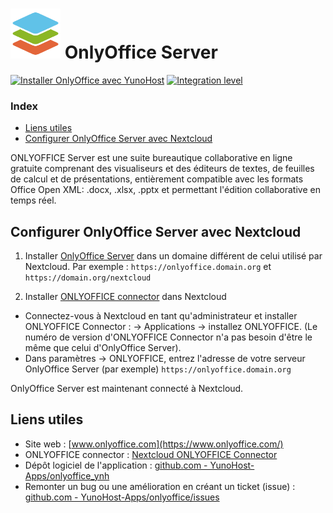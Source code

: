 # <img src="/images/OnlyOffice_logo.png" height="80px" alt=" Logo OnlyOffice"> OnlyOffice Server

[![Installer OnlyOffice avec YunoHost](https://install-app.yunohost.org/install-with-yunohost.png)](https://install-app.yunohost.org/?app=onlyoffice) [![Integration level](https://dash.yunohost.org/integration/onlyoffice.svg)](https://dash.yunohost.org/appci/app/onlyoffice)

### Index

- [Liens utiles](#liens-utiles)
- [Configurer OnlyOffice Server avec Nextcloud](#with-nextcloud)  

ONLYOFFICE Server est une suite bureautique collaborative en ligne gratuite comprenant des visualiseurs et des éditeurs de textes, de feuilles de calcul et de présentations, entièrement compatible avec les formats Office Open XML: .docx, .xlsx, .pptx et permettant l'édition collaborative en temps réel.

## Configurer OnlyOffice Server avec Nextcloud <a name="with-nextcloud" href=""></a>

1. Installer [OnlyOffice Server](https://github.com/YunoHost-Apps/onlyoffice_ynh) dans un domaine différent de celui utilisé par Nextcloud. Par exemple : `https://onlyoffice.domain.org` et `https://domain.org/nextcloud`

2. Installer [ONLYOFFICE connector](https://apps.nextcloud.com/apps/onlyoffice) dans Nextcloud
- Connectez-vous à Nextcloud en tant qu'administrateur et installer ONLYOFFICE Connector : -> Applications -> installez ONLYOFFICE. (Le numéro de version d'ONLYOFFICE Connector n'a pas besoin d'être le même que celui d'OnlyOffice Server).
- Dans paramètres -> ONLYOFFICE, entrez l'adresse de votre serveur OnlyOffice Server (par exemple) `https://onlyoffice.domain.org`

OnlyOffice Server est maintenant connecté à Nextcloud.

## Liens utiles

+ Site web : [www.onlyoffice.com](https://www.onlyoffice.com/)
+ ONLYOFFICE connector : [Nextcloud ONLYOFFICE Connector](https://apps.nextcloud.com/apps/onlyoffice)
+ Dépôt logiciel de l'application : [github.com - YunoHost-Apps/onlyoffice_ynh](https://github.com/YunoHost-Apps/onlyoffice_ynh)
+ Remonter un bug ou une amélioration en créant un ticket (issue) : [github.com - YunoHost-Apps/onlyoffice/issues](https://github.com/YunoHost-Apps/onlyoffice_ynh/issues)
